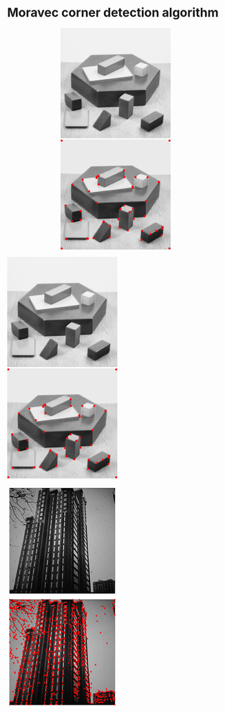 
# Moravec corner detection algorithm

<p align="center">
  <img width="256" height="256" src="https://github.com/wallaceloos/Image_Processing/blob/master/Corner_detector/Moravec/images/blox.png">
  <img width="256" height="256" src="https://github.com/wallaceloos/Image_Processing/blob/master/Corner_detector/Moravec/images/img7x7_t12000.png">
</p>

![alt text](https://github.com/wallaceloos/Image_Processing/blob/master/Corner_detector/Moravec/images/blox.png)
![alt text](https://github.com/wallaceloos/Image_Processing/blob/master/Corner_detector/Moravec/images/img7x7_t12000.png)


![alt text](https://github.com/wallaceloos/Image_Processing/blob/master/Corner_detector/Moravec/images/predio.jpg)
![alt text](https://github.com/wallaceloos/Image_Processing/blob/master/Corner_detector/Moravec/images/img3x3_t850.png)
